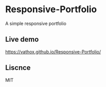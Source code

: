 # Responsive-Portfolio

A simple responsive portfolio

## Live demo
https://vathox.github.io/Responsive-Portfolio/

## Liscnce
MIT
